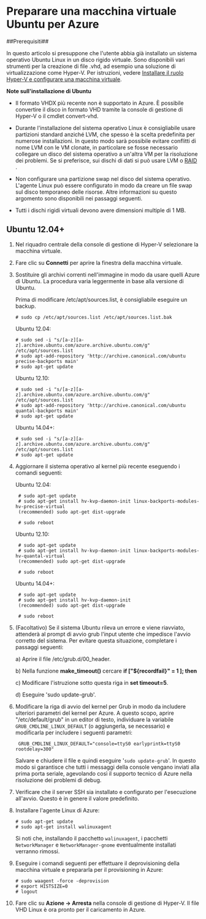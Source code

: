 ﻿<properties pageTitle="Creazione e caricamento di un VHD Ubuntu Linux in Azure" description="Informazioni su come creare e caricare un disco rigido virtuale (VHD) di Azure che contiene un sistema operativo Ubuntu Linux." services="virtual-machines" documentationCenter="" authors="szarkos" manager="timlt" editor="tysonn"/>

<tags ms.service="virtual-machines" ms.workload="infrastructure-services" ms.tgt_pltfrm="vm-linux" ms.devlang="na" ms.topic="article" ms.date="01/13/2015" ms.author="szarkos"/>


# Preparare una macchina virtuale Ubuntu per Azure

##Prerequisiti##

In questo articolo si presuppone che l'utente abbia già installato un sistema operativo Ubuntu Linux in un disco rigido virtuale. Sono disponibili vari strumenti per la creazione di file .vhd, ad esempio una soluzione di virtualizzazione come Hyper-V. Per istruzioni, vedere [Installare il ruolo Hyper-V e configurare una macchina virtuale](http://technet.microsoft.com/library/hh846766.aspx). 

**Note sull'installazione di Ubuntu**

- Il formato VHDX più recente non è supportato in Azure. È possibile convertire il disco in formato VHD tramite la console di gestione di Hyper-V o il cmdlet convert-vhd.

- Durante l'installazione del sistema operativo Linux è consigliabile usare partizioni standard anziché LVM, che spesso è la scelta predefinita per numerose installazioni. In questo modo sarà possibile evitare conflitti di nome LVM con le VM clonate, in particolare se fosse necessario collegare un disco del sistema operativo a un'altra VM per la risoluzione dei problemi.  Se si preferisce, sui dischi di dati si può usare LVM o [RAID](../virtual-machines-linux-configure-raid) .

- Non configurare una partizione swap nel disco del sistema operativo. L'agente Linux può essere configurato in modo da creare un file swap sul disco temporaneo delle risorse.  Altre informazioni su questo argomento sono disponibili nei passaggi seguenti.

- Tutti i dischi rigidi virtuali devono avere dimensioni multiple di 1 MB.


## <a id="ubuntu"> </a>Ubuntu 12.04+ ##

1. Nel riquadro centrale della console di gestione di Hyper-V selezionare la macchina virtuale.

2. Fare clic su **Connetti** per aprire la finestra della macchina virtuale.

3.	Sostituire gli archivi correnti nell'immagine in modo da usare quelli Azure di Ubuntu. La procedura varia leggermente in base alla versione di Ubuntu.

	Prima di modificare /etc/apt/sources.list, è consigliabile eseguire un backup.

		# sudo cp /etc/apt/sources.list /etc/apt/sources.list.bak

	Ubuntu 12.04:

		# sudo sed -i "s/[a-z][a-z].archive.ubuntu.com/azure.archive.ubuntu.com/g" /etc/apt/sources.list
		# sudo apt-add-repository 'http://archive.canonical.com/ubuntu precise-backports main'
		# sudo apt-get update

	Ubuntu 12.10:

		# sudo sed -i "s/[a-z][a-z].archive.ubuntu.com/azure.archive.ubuntu.com/g" /etc/apt/sources.list
		# sudo apt-add-repository 'http://archive.canonical.com/ubuntu quantal-backports main'
		# sudo apt-get update

	Ubuntu 14.04+:

		# sudo sed -i "s/[a-z][a-z].archive.ubuntu.com/azure.archive.ubuntu.com/g" /etc/apt/sources.list
		# sudo apt-get update

4. Aggiornare il sistema operativo al kernel più recente eseguendo i comandi seguenti: 

	Ubuntu 12.04:

		# sudo apt-get update
		# sudo apt-get install hv-kvp-daemon-init linux-backports-modules-hv-precise-virtual
		(recommended) sudo apt-get dist-upgrade

		# sudo reboot

	Ubuntu 12.10:

		# sudo apt-get update
		# sudo apt-get install hv-kvp-daemon-init linux-backports-modules-hv-quantal-virtual
		(recommended) sudo apt-get dist-upgrade

		# sudo reboot
	
	Ubuntu 14.04+:

		# sudo apt-get update
		# sudo apt-get install hv-kvp-daemon-init
		(recommended) sudo apt-get dist-upgrade

		# sudo reboot

5.	(Facoltativo) Se il sistema Ubuntu rileva un errore e viene riavviato, attenderà al prompt di avvio grub l'input utente che impedisce l'avvio corretto del sistema. Per evitare questa situazione, completare i passaggi seguenti:

	a) Aprire il file /etc/grub.d/00_header.

	b) Nella funzione **make_timeout()** cercare **if ["\${recordfail}" = 1 ]; then**

	c) Modificare l'istruzione sotto questa riga in **set timeout=5**.

	d) Eseguire 'sudo update-grub'.

6. Modificare la riga di avvio del kernel per Grub in modo da includere ulteriori parametri del kernel per Azure. A questo scopo, aprire "/etc/default/grub" in un editor di testo, individuare la variabile `GRUB_CMDLINE_LINUX_DEFAULT` (o aggiungerla, se necessario) e modificarla per includere i seguenti parametri:

		GRUB_CMDLINE_LINUX_DEFAULT="console=ttyS0 earlyprintk=ttyS0 rootdelay=300"

	Salvare e chiudere il file e quindi eseguire '`sudo update-grub`'. In questo modo si garantisce che tutti i messaggi della console vengano inviati alla prima porta seriale, agevolando così il supporto tecnico di Azure nella risoluzione dei problemi di debug. 

8.	Verificare che il server SSH sia installato e configurato per l'esecuzione all'avvio.  Questo è in genere il valore predefinito.

9.	Installare l'agente Linux di Azure:

		# sudo apt-get update
		# sudo apt-get install walinuxagent

	Si noti che, installando il pacchetto `walinuxagent`, i pacchetti `NetworkManager` e `NetworkManager-gnome` eventualmente installati verranno rimossi.

10.	Eseguire i comandi seguenti per effettuare il deprovisioning della macchina virtuale e prepararla per il provisioning in Azure:

		# sudo waagent -force -deprovision
		# export HISTSIZE=0
		# logout

11. Fare clic su **Azione -> Arresta** nella console di gestione di Hyper-V. Il file VHD Linux è ora pronto per il caricamento in Azure.




<!--HONumber=42-->
